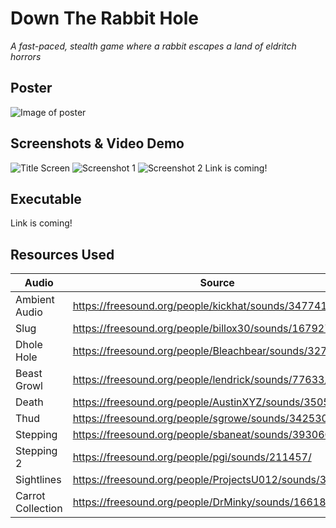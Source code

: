 # Down The Rabbit Hole
_A fast-paced, stealth game where a rabbit escapes a land of eldritch horrors_

## Poster
![Image of poster](https://i.imgur.com/gzVgrWK.jpg)

## Screenshots & Video Demo
![Title Screen](https://i.imgur.com/V6coSp1.png)
![Screenshot 1](https://i.imgur.com/z3s2464.png)
![Screenshot 2](https://i.imgur.com/Y3FGkh7.png)
Link is coming!

## Executable
Link is coming!

## Resources Used
Audio        | Source     
------------ | -------------
Ambient Audio | https://freesound.org/people/kickhat/sounds/347741/
Slug | https://freesound.org/people/billox30/sounds/167927/
Dhole Hole | https://freesound.org/people/Bleachbear/sounds/327014/
Beast Growl | https://freesound.org/people/lendrick/sounds/77633/
Death | https://freesound.org/people/AustinXYZ/sounds/350593/
Thud | https://freesound.org/people/sgrowe/sounds/342530/
Stepping | https://freesound.org/people/sbaneat/sounds/393060/
Stepping 2 | https://freesound.org/people/pgi/sounds/211457/
Sightlines | https://freesound.org/people/ProjectsU012/sounds/340959/
Carrot Collection | https://freesound.org/people/DrMinky/sounds/166184/
